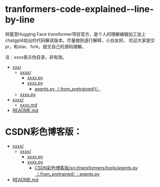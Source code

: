 # tranformers-code-explained--line-by-line

转载至Hugging Face transformer项目官方，是个人的理解编辑加工加上chatgpt4给出的代码解读版本。尽量做到逐行解释，小白友好。
欢迎大家提交pr，和star、fork，提交自己的源码理解。

注：xxxx表示伪目录，非有效。

* [xxx/](./src)
  * [xxxx/](./src/utils)
    * [xxxx.py](./src/utils/common.py)
    * [xxxx.py](./src/utils/peft_trainer.py) 
      * [agents.py（.from_pretrained()）](/src/transformers/tools/agents.py) 
  * [xxxx.py](./src/train_sft.py)
* [xxxx/](./examples)
  * [xxxx.md](./examples/ads_generation.md)
* [README.md](./README.md)


# CSDN彩色博客版：
* [xxxx/](./ChatGLM-Efficient-Tuning-Explained/src)
  * [xxxx/](./ChatGLM-Efficient-Tuning-Explained/src/utils)
    * [xxxx.py](./ChatGLM-Efficient-Tuning-Explained/src/utils/common.py)
    * [xxxx.py](./ChatGLM-Efficient-Tuning-Explained/src/utils/peft_trainer.py)
      * [CSDN彩色博客版/src/transformers/tools/agents.py（.from_pretrained）：agents.py](https://zengxiaojian.blog.csdn.net/article/details/131578327)
* [README.md](./ChatGLM-Efficient-Tuning-Explained/README.md)


